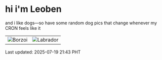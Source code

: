 # hi i'm Leoben

and i like dogs—so have some random dog pics that change whenever my CRON feels like it

|  |  |
|--------|----------|
| ![Borzoi](https://random-dog-vercel.vercel.app/api/random-borzoi?v=1752932634) | ![Labrador](https://random-dog-vercel.vercel.app/api/random-labrador?v=1752932634) |

Last updated: 2025-07-19 21:43 PHT
